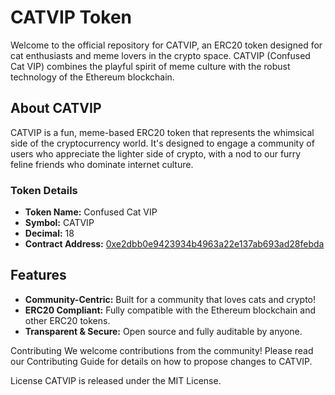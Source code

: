 # CATVIP Token

Welcome to the official repository for CATVIP, an ERC20 token designed for cat enthusiasts and meme lovers in the crypto space. CATVIP (Confused Cat VIP) combines the playful spirit of meme culture with the robust technology of the Ethereum blockchain.

## About CATVIP

CATVIP is a fun, meme-based ERC20 token that represents the whimsical side of the cryptocurrency world. It's designed to engage a community of users who appreciate the lighter side of crypto, with a nod to our furry feline friends who dominate internet culture.

### Token Details

- **Token Name:** Confused Cat VIP
- **Symbol:** CATVIP
- **Decimal:** 18
- **Contract Address:** [0xe2dbb0e9423934b4963a22e137ab693ad28febda](https://etherscan.io/address/0xe2dbb0e9423934b4963a22e137ab693ad28febda)

## Features

- **Community-Centric:** Built for a community that loves cats and crypto!
- **ERC20 Compliant:** Fully compatible with the Ethereum blockchain and other ERC20 tokens.
- **Transparent & Secure:** Open source and fully auditable by anyone.

Contributing
We welcome contributions from the community! Please read our Contributing Guide for details on how to propose changes to CATVIP.

License
CATVIP is released under the MIT License.

